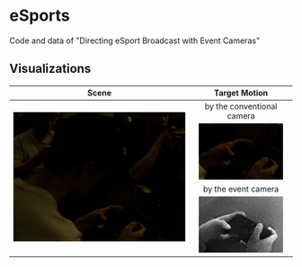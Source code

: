 # eSports
Code and data of "Directing eSport Broadcast with Event Cameras"

## Visualizations
<table class="center" align="center">
    <thead class="center">
        <tr>
            <th>Scene</th>
            <th>Target Motion</th>
        </tr>
    </thead>
    <tbody class="center" align="center">
        <tr>
            <td rowspan=4><img src="img/frame.gif" raw=true></td>
            <td>by the conventional camera</td>
        </tr>
        <tr>
            <td class="center" align="center"><img src="img/frame_crop.gif" raw=true></td>
        </tr>
        <tr>
            <td>by the event camera</td>
        </tr>
        <tr>
            <td><img src="img/event.gif" raw=true></td>
        </tr>
    </tbody>
</table>